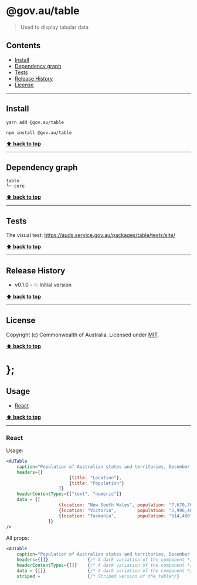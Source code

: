@gov.au/table
============

> Used to display tabular data


## Contents

* [Install](#install)
* [Dependency graph](#dependency-graph)
* [Tests](#tests)
* [Release History](#release-history)
* [License](#license)


----------------------------------------------------------------------------------------------------------------------------------------------------------------


## Install


```shell
yarn add @gov.au/table
```

```shell
npm install @gov.au/table
```


**[⬆ back to top](#contents)**


----------------------------------------------------------------------------------------------------------------------------------------------------------------


## Dependency graph

```shell
table
└─ core
```


**[⬆ back to top](#contents)**


----------------------------------------------------------------------------------------------------------------------------------------------------------------


## Tests

The visual test: https://auds.service.gov.au/packages/table/tests/site/


**[⬆ back to top](#contents)**


----------------------------------------------------------------------------------------------------------------------------------------------------------------


## Release History

* v0.1.0 - 💥 Initial version


**[⬆ back to top](#contents)**


----------------------------------------------------------------------------------------------------------------------------------------------------------------


## License

Copyright (c) Commonwealth of Australia.
Licensed under [MIT](https://raw.githubusercontent.com/govau/design-system-components/packages/core/master/LICENSE).


**[⬆ back to top](#contents)**

# };

## Usage


* [React](#react)


**[⬆ back to top](#contents)**


----------------------------------------------------------------------------------------------------------------------------------------------------------------

### React

Usage:

```jsx
<AUTable 
	caption="Population of Australian states and territories, December 2015"
	headers={[
						{title: "Location"},
						{title: "Population"}
					]}
	headerContentTypes={["text", "numeric"]}
	data = {[
					{location: "New South Wales", population: "7,670,700"},
					{location: "Victoria",        population: "5,996,400"},
					{location: "Tasmania",        population: "514,400"}
				]}
/>
```

All props:

```jsx
<AUTable
	caption="Population of Australian states and territories, December 2015"
	headers={[]}               {/* A dark variation of the component */}
	headerContentTypes={[]}    {/* A dark variation of the component */}
	data = {[]}                {/* A dark variation of the component */}
	striped =                  {/* Striped version of the table*/}
```
